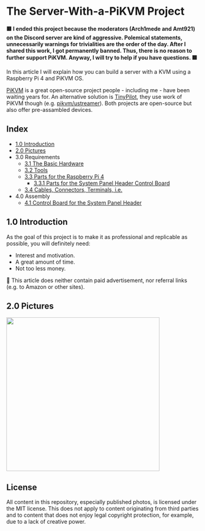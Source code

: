 # The Server-With-a-PiKVM Project 

**🟥 I ended this project because the moderators (Arch1mede and Amt921) on the Discord server are kind of aggressive. Polemical statements, unnecessarily warnings for trivialities are the order of the day. After I shared this work, I got permanently banned. Thus, there is no reason to further support PiKVM. Anyway, I will try to help if you have questions. 🟥**

In this article I will explain how you can build a server with a KVM using a Raspberry Pi 4 and PiKVM OS.

[PiKVM](https://pikvm.org/) is a great open-source project people - including me - have been waiting years for. An alternative solution is [TinyPilot](https://github.com/tiny-pilot/tinypilot), they use work of PiKVM though (e.g. [pikvm/ustreamer](https://github.com/tiny-pilot/ustreamer)). Both projects are open-source but also offer pre-assambled devices.

## Index

- [1.0 Introduction](https://github.com/etkaar/server-with-pikvm)
- [2.0 Pictures](https://github.com/etkaar/server-with-pikvm)
- 3.0 Requirements
  - [3.1 The Basic Hardware](https://github.com/etkaar/server-with-pikvm/blob/main/Requirements.md#31-the-basic-hardware)
  - [3.2 Tools](https://github.com/etkaar/server-with-pikvm/blob/main/Requirements.md#32-tools)
  - [3.3 Parts for the Raspberry Pi 4](https://github.com/etkaar/server-with-pikvm/blob/main/Requirements.md#33-parts-for-the-raspberry-pi-4)
    - [3.3.1 Parts for the System Panel Header Control Board](https://github.com/etkaar/server-with-pikvm/blob/main/Requirements.md#331-parts-for-the-system-panel-header-control-board)
  - [3.4 Cables, Connectors, Terminals, i.e.](https://github.com/etkaar/server-with-pikvm/blob/main/Requirements.md#34-cables-connectors-terminals-ie)
- 4.0 Assembly
  - [4.1 Control Board for the System Panel Header](https://github.com/etkaar/server-with-pikvm/blob/main/Assembly.md#41-control-board-for-the-system-panel-header)

## 1.0 Introduction

As the goal of this project is to make it as professional and replicable as possible, you will definitely need:

- Interest and motivation.
- A great amount of time.
- Not too less money.

🎁 This article does neither contain paid advertisement, nor referral links (e.g. to Amazon or other sites).

## 2.0 Pictures

<img src="https://user-images.githubusercontent.com/40885610/228348879-e0f41a16-d474-4cd7-8e15-f5330d4ab254.jpg" width="400">

## License

All content in this repository, especially published photos, is licensed under the MIT license. This does not apply to content originating from third parties and to content that does not enjoy legal copyright protection, for example, due to a lack of creative power.

